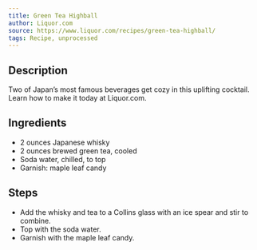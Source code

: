 ```yaml
---
title: Green Tea Highball
author: Liquor.com
source: https://www.liquor.com/recipes/green-tea-highball/
tags: Recipe, unprocessed
---
```

## Description
Two of Japan’s most famous beverages get cozy in this uplifting cocktail. Learn how to make it today at Liquor.com.
## Ingredients
- 2 ounces Japanese whisky
- 2 ounces brewed green tea, cooled
- Soda water, chilled, to top
- Garnish: maple leaf candy
## Steps
- Add the whisky and tea to a Collins glass with an ice spear and stir to combine.
- Top with the soda water.
- Garnish with the maple leaf candy.